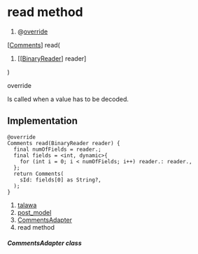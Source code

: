 
<div>

# read method

</div>


<div>

1.  @[override](https://api.flutter.dev/flutter/dart-core/override-constant.html)

</div>

[[Comments](../../models_post_post_model/Comments-class.md)]
read(

1.  [[[BinaryReader](https://pub.dev/documentation/hive/2.2.3/hive/BinaryReader-class.md)]
    reader]

)


override




Is called when a value has to be decoded.



## Implementation

``` language-dart
@override
Comments read(BinaryReader reader) {
  final numOfFields = reader.;
  final fields = <int, dynamic>{
    for (int i = 0; i < numOfFields; i++) reader.: reader.,
  };
  return Comments(
    sId: fields[0] as String?,
  );
}
```







1.  [talawa](../../index.md)
2.  [post_model](../../models_post_post_model/)
3.  [CommentsAdapter](../../models_post_post_model/CommentsAdapter-class.md)
4.  read method

##### CommentsAdapter class







